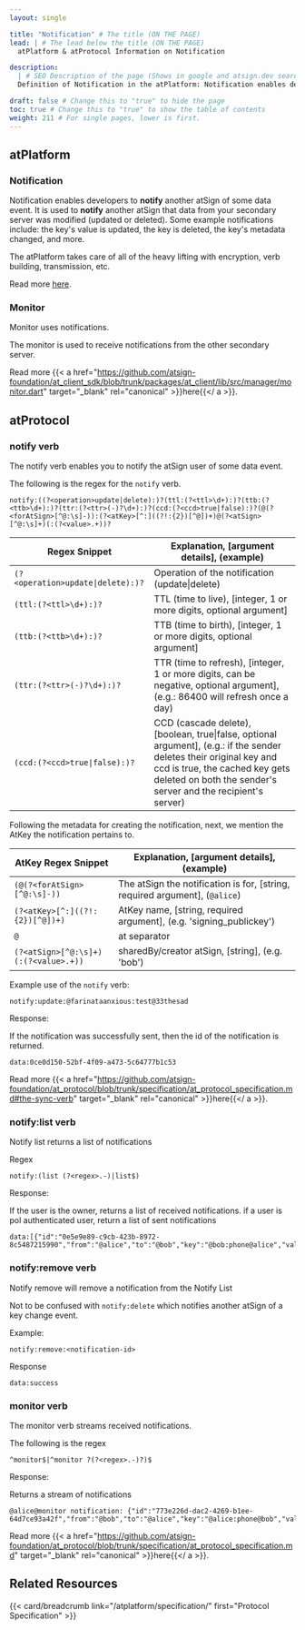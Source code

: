 ```yaml
---
layout: single

title: "Notification" # The title (ON THE PAGE)
lead: | # The lead below the title (ON THE PAGE)
  atPlatform & atProtocol Information on Notification

description:
  | # SEO Description of the page (Shows in google and atsign.dev search)
  Definition of Notification in the atPlatform: Notification enables developers to notify another atSign of some data event. It is used to notify another atSign that data from your secondary server was modified (updated or deleted). Some example notifications include: the key's value is updated, the key is deleted, the key's metadata changed, and more. The notify verb in the atProtocol (which enables you to notify the atSign user of some data event.), and Definition of Monitor in the atPlatform: The monitor is used to receive notifications from the other secondary server.

draft: false # Change this to "true" to hide the page
toc: true # Change this to "true" to show the table of contents
weight: 211 # For single pages, lower is first.
---
```


## atPlatform

### Notification

Notification enables developers to **notify** another atSign of some data event. It is used to **notify** another atSign that data from your secondary server was modified (updated or deleted). Some example notifications include: the key's value is updated, the key is deleted, the key's metadata changed, and more.

The atPlatform takes care of all of the heavy lifting with encryption, verb building, transmission, etc.

Read more [here](https://blog.atsign.dev/part-1-the-notify-verb-cko97bv8f00l5gws13umb0nvz).

### Monitor
Monitor uses notifications.

The monitor is used to receive notifications from the other secondary server.

Read more {{< a href="https://github.com/atsign-foundation/at_client_sdk/blob/trunk/packages/at_client/lib/src/manager/monitor.dart" target="_blank" rel="canonical" >}}here{{</ a >}}.

## atProtocol

### notify verb

The notify verb enables you to notify the atSign user of some data event.

The following is the regex for the `notify` verb.

```
notify:((?<operation>update|delete):)?(ttl:(?<ttl>\d+):)?(ttb:(?<ttb>\d+):)?(ttr:(?<ttr>(-)?\d+):)?(ccd:(?<ccd>true|false):)?(@(?<forAtSign>[^@:\s]-)):(?<atKey>[^:]((?!:{2})[^@])+)@(?<atSign>[^@:\s]+)(:(?<value>.+))?
```

| Regex Snippet                                                       | Explanation, [argument details], (example)                                                                                                                                                                             |
| ------------------------------------------------------------------- | ---------------------------------------------------------------------------------------------------------------------------------------------------------------------------------------------------------------------- |
| `(?<operation>update\|delete):)?`                                   | Operation of the notification (update\|delete)                                                                                                                                                                         |
| `(ttl:(?<ttl>\d+):)?`                                               | TTL (time to live), [integer, 1 or more digits, optional argument]                                                                                                                                                     |
| `(ttb:(?<ttb>\d+):)?`                                               | TTB (time to birth), [integer, 1 or more digits, optional argument]                                                                                                                                                    |
| `(ttr:(?<ttr>(-)?\d+):)?`                                           | TTR (time to refresh), [integer, 1 or more digits, can be negative, optional argument], (e.g.: 86400 will refresh once a day)                                                                                          |
| `(ccd:(?<ccd>true\|false):)?`                                       | CCD (cascade delete), [boolean, true\|false, optional argument], (e.g.: if the sender deletes their original key and ccd is true, the cached key gets deleted on both the sender's server and the recipient's server) |

Following the metadata for creating the notification, next, we mention the AtKey the notification pertains to.

| AtKey Regex Snippet                  | Explanation, [argument details], (example)                                         |
| ------------------------------------ | ---------------------------------------------------------------------------------- |
| `(@(?<forAtSign>[^@:\s]-))`                                         | The atSign the notification is for, [string, required argument], (`@alice`)                                                                                                                                    |
| `(?<atKey>[^:]((?!:{2})[^@])+)`      | AtKey name, [string, required argument], (e.g. 'signing_publickey')                                         |
| `@`                                  | at separator                                                                       |
| `(?<atSign>[^@:\s]+)(:(?<value>.+))` | sharedBy/creator atSign, [string], (e.g. 'bob') |

Example use of the `notify` verb:

```
notify:update:@farinataanxious:test@33thesad
```

Response:

If the notification was successfully sent, then the id of the notification is returned.

```
data:0ce0d150-52bf-4f09-a473-5c64777b1c53
```

Read more {{< a href="https://github.com/atsign-foundation/at_protocol/blob/trunk/specification/at_protocol_specification.md#the-sync-verb" target="_blank" rel="canonical" >}}here{{</ a >}}.

### notify:list verb

Notify list returns a list of notifications

Regex

```
notify:(list (?<regex>.-)|list$)
```

Response:

If the user is the owner, returns a list of received notifications. if a user is pol authenticated user, return a list of sent notifications

```
data:[{"id":"0e5e9e89-c9cb-423b-8972-8c5487215990","from":"@alice","to":"@bob","key":"@bob:phone@alice","value":12345,"operation":"update","epochMillis":1603714122636}]
```

### notify:remove verb

Notify remove will remove a notification from the Notify List

Not to be confused with `notify:delete` which notifies another atSign of a key change event.

Example:

```
notify:remove:<notification-id>
```

Response

```
data:success
```

### monitor verb

The monitor verb streams received notifications.

The following is the regex
```
^monitor$|^monitor ?(?<regex>.-)?)$
```

Response:

Returns a stream of notifications

```
@alice@monitor notification: {"id":"773e226d-dac2-4269-b1ee-64d7ce93a42f","from":"@bob","to":"@alice","key":"@alice:phone@bob","value":null,"operation":"update","epochMillis":1603714720965}
```

Read more 
{{< a href="https://github.com/atsign-foundation/at_protocol/blob/trunk/specification/at_protocol_specification.md" target="_blank" rel="canonical" >}}here{{</ a >}}.

## Related Resources

{{< card/breadcrumb link="/atplatform/specification/" first="Protocol Specification" >}}
